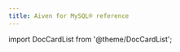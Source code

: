 ```yaml
---
title: Aiven for MySQL® reference
---
```


import DocCardList from '@theme/DocCardList';

<DocCardList />
